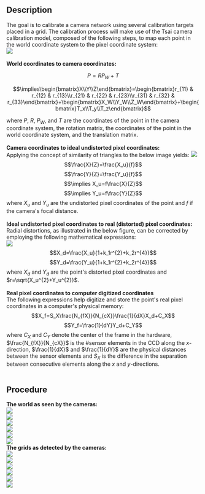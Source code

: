 ## Description
The goal is to calibrate a camera network using several calibration targets placed in a grid. The calibration process will make use of the Tsai camera calibration model, composed of the following steps, to map each point in the world coordinate system to the pixel coordinate system: <br />
![](https://github.com/rprasan/Computer-Vision/blob/main/4.%20Camera%20Calibration/Results/CV1.PNG) <br /><br />
**World coordinates to camera coordinates:** <br />
```math
P=RP_W+T
```
```math
\implies\begin{bmatrix}X\\Y\\Z\end{bmatrix}=\begin{bmatrix}r_{11} & r_{12} & r_{13}\\r_{21} & r_{22} & r_{23}\\r_{31} & r_{32} & r_{33}\end{bmatrix}+\begin{bmatrix}X_W\\Y_W\\Z_W\end{bmatrix}+\begin{bmatrix}T_x\\T_y\\T_z\end{bmatrix}
```
where $P$, $R$, $P_W$, and $T$ are the coordinates of the point in the camera coordinate system, the rotation matrix, the coordinates of the point in the world coordinate system, and the translation matrix. <br /><br />
**Camera coordinates to ideal undistorted pixel coordinates:** <br />
Applying the concept of similarity of triangles to the below image yields:
![](https://github.com/rprasan/Computer-Vision/blob/main/4.%20Camera%20Calibration/Results/CV2.PNG) <br />
$$\frac{X}{Z}=\frac{X_u}{f}$$
$$\frac{Y}{Z}=\frac{Y_u}{f}$$
$$\implies X_u=f\frac{X}{Z}$$
$$\implies Y_u=f\frac{Y}{Z}$$
where $X_u$ and $Y_u$ are the undistorted pixel coordinates of the point and $f$ if the camera's focal distance. <br /><br />
**Ideal undistorted pixel coordinates to real (distorted) pixel coordinates:** <br />
Radial distortions, as illustrated in the below figure, can be corrected by employing the following mathematical expressions: <br />
![](https://github.com/rprasan/Computer-Vision/blob/main/4.%20Camera%20Calibration/Results/CV3.PNG) <br />
$$X_d=\frac{X_u}{1+k_1r^{2}+k_2r^{4}}$$
$$Y_d=\frac{Y_u}{1+k_1r^{2}+k_2r^{4}}$$
where $X_d$ and $Y_d$ are the point's distorted pixel coordinates and $r=\sqrt{X_u^{2}+Y_u^{2}}$. <br /><br />
**Real pixel coordinates to computer digitized coordinates** <br />
The following expressions help digitize and store the point's real pixel coordinates in a computer's physical memory: <br />
$$X_f=S_X\frac{N_{fX}}{N_{cX}}\frac{1}{dX}X_d+C_X$$
$$Y_f=\frac{1}{dY}Y_d+C_Y$$
where $C_X$ and $C_Y$ denote the center of the frame in the hardware, $\frac{N_{fX}}{N_{cX}}$ is the #sensor elements in the CCD along the *x*-direction, $\frac{1}{dX}$ and $\frac{1}{dY}$ are the physical distances between the sensor elements and $S_X$ is the difference in the separation between consecutive elements along the *x* and *y*-directions. <br /><br />
## Procedure
**The world as seen by the cameras:** <br />
![](https://github.com/rprasan/Computer-Vision/blob/main/4.%20Camera%20Calibration/Results/Cam0_World.png) <br />
![](https://github.com/rprasan/Computer-Vision/blob/main/4.%20Camera%20Calibration/Results/Cam1_World.png) <br />
![](https://github.com/rprasan/Computer-Vision/blob/main/4.%20Camera%20Calibration/Results/Cam2_World.png) <br />
![](https://github.com/rprasan/Computer-Vision/blob/main/4.%20Camera%20Calibration/Results/Cam3_World.png) <br />
![](https://github.com/rprasan/Computer-Vision/blob/main/4.%20Camera%20Calibration/Results/Cam3_World.png) <br />
![](https://github.com/rprasan/Computer-Vision/blob/main/4.%20Camera%20Calibration/Results/Cam5_World.png) <br />
**The grids as detected by the cameras:** <br />
![](https://github.com/rprasan/Computer-Vision/blob/main/4.%20Camera%20Calibration/Results/1_GridCam0.PNG) <br />
![](https://github.com/rprasan/Computer-Vision/blob/main/4.%20Camera%20Calibration/Results/1_GridCam1.PNG) <br />
![](https://github.com/rprasan/Computer-Vision/blob/main/4.%20Camera%20Calibration/Results/1_GridCam2.PNG) <br />
![](https://github.com/rprasan/Computer-Vision/blob/main/4.%20Camera%20Calibration/Results/1_GridCam3.PNG) <br />
![](https://github.com/rprasan/Computer-Vision/blob/main/4.%20Camera%20Calibration/Results/1_GridCam4.PNG) <br />
![](https://github.com/rprasan/Computer-Vision/blob/main/4.%20Camera%20Calibration/Results/1_GridCam5.PNG) <br />
